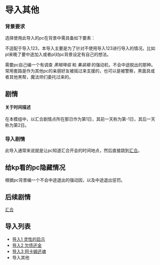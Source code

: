 # 导入其他

### 背景要求

选择使用此导入的pc在背景中需具备如下要素：

不适配于导入123，本导入主要是为了针对不使用导入123进行导入的情况。比如pl来晚了要中途加入或者pl对pc背景设定有自己的想法。

需要pc自己编一个有调查 *黑暗降临* 和 *集装箱* 的强动机，不会中途脱出的那种。常用套路是作为其他pc的亲朋好友被摇过来支援的，也可以是被警察，黑面具或者其他黑帮，魔法师们委托过来的。

## 剧情

#### 关于时间描述
在本模组中，以汇合剧情点所在那日作为第1日，其前一天称为第-1日，其后一天称为第2日。

### 导入剧情

此导入通常来说就是让pc知道汇合开会的时间地点，然后直接跳到[汇合](./第一次汇合.md)。

## 给kp看的pc隐藏情况

根据pc背景编一个不会中途退出的强动因，以及中途退出惩罚。

## 后续剧情
[汇合](./第一次汇合.md)

## 导入列表

* [导入1 灵性的启示](./导入1灵性的启示.md)
* [导入2 欠债还金](./导入2欠债还金.md)
* [导入3 阿卡姆还魂](./导入3阿卡姆还魂.md)
* 导入其他